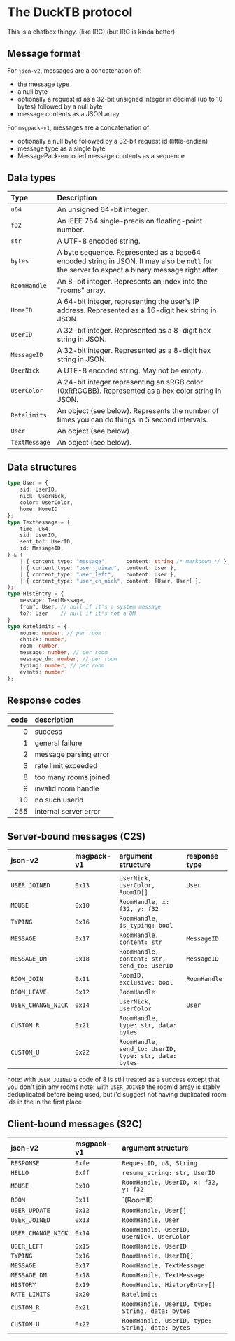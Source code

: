 # The DuckTB protocol
This is a chatbox thingy. (like IRC) (but IRC is kinda better)

## Message format
For `json-v2`, messages are a concatenation of:
- the message type
- a null byte
- optionally a request id as a 32-bit unsigned integer in decimal (up to 10 bytes) followed by a null byte
- message contents as a JSON array

For `msgpack-v1`, messages are a concatenation of:
- optionally a null byte followed by a 32-bit request id (little-endian)
- message type as a single byte
- MessagePack-encoded message contents as a sequence

<!-- TODO: make this better? -->

## Data types
| Type            | Description |
|:--------------- |:----------- |
| `u64`           | An unsigned 64-bit integer. |
| `f32`           | An IEEE 754 single-precision floating-point number. |
| `str`           | A UTF-8 encoded string. |
| `bytes`         | A byte sequence. Represented as a base64 encoded string in JSON. It may also be `null` for the server to expect a binary message right after. |
| `RoomHandle`    | An 8-bit integer. Represents an index into the "rooms" array. |
| `HomeID`        | A 64-bit integer, representing the user's IP address. Represented as a 16-digit hex string in JSON. |
| `UserID`        | A 32-bit integer. Represented as a 8-digit hex string in JSON. |
| `MessageID`     | A 32-bit integer. Represented as a 8-digit hex string in JSON. |
| `UserNick`      | A UTF-8 encoded string. May not be empty. |
| `UserColor`     | A 24-bit integer representing an sRGB color (0xRRGGBB). Represented as a hex color string in JSON. |
| `Ratelimits`    | An object (see below). Represents the number of times you can do things in 5 second intervals. |
| `User`          | An object (see below). |
| `TextMessage`   | An object (see below). |

## Data structures
```ts
type User = {
	sid: UserID,
	nick: UserNick,
	color: UserColor,
	home: HomeID
};
type TextMessage = {
	time: u64,
	sid: UserID,
	sent_to?: UserID,
	id: MessageID,
} & (
	| { content_type: "message",      content: string /* markdown */ },
	| { content_type: "user_joined",  content: User },
	| { content_type: "user_left",    content: User },
	| { content_type: "user_ch_nick", content: [User, User] },
);
type HistEntry = {
	message: TextMessage,
	from?: User, // null if it's a system message
	to?: User    // null if it's not a DM
}
type Ratelimits = {
	mouse: number, // per room
	chnick: number,
	room: number,
	message: number, // per room
	message_dm: number, // per room
	typing: number, // per room
	events: number
};
```

## Response codes
| code | description           |
| ----:|:----------------------|
|    0 | success               |
|    1 | general failure       |
|    2 | message parsing error |
|    3 | rate limit exceeded   |
|    8 | too many rooms joined |
|    9 | invalid room handle   |
|   10 | no such userid        |
|  255 | internal server error |

## Server-bound messages (C2S)
| json-v2            | msgpack-v1 | argument structure | response type |
|:------------------ |:---------- |:------------------ |:--------------|
|                    |        |                                                       | |
| `USER_JOINED`      | `0x13` | `UserNick, UserColor, RoomID[]`                       | `User` |
| `MOUSE`            | `0x10` | `RoomHandle, x: f32, y: f32`                          | |
| `TYPING`           | `0x16` | `RoomHandle, is_typing: bool`                         | |
| `MESSAGE`          | `0x17` | `RoomHandle, content: str`                            | `MessageID` |
| `MESSAGE_DM`       | `0x18` | `RoomHandle, content: str, send_to: UserID`           | `MessageID` |
| `ROOM_JOIN`        | `0x11` | `RoomID, exclusive: bool`                             | `RoomHandle` |
| `ROOM_LEAVE`       | `0x12` | `RoomHandle`                                          | |
| `USER_CHANGE_NICK` | `0x14` | `UserNick, UserColor`                                 | `User` |
| `CUSTOM_R`         | `0x21` | `RoomHandle, type: str, data: bytes`                  | |
| `CUSTOM_U`         | `0x22` | `RoomHandle, send_to: UserID, type: str, data: bytes` | |

note: with `USER_JOINED` a code of 8 is still treated as a success except that you don't join any rooms
note: with `USER_JOINED` the roomid array is stably deduplicated before being used, but i'd suggest not having duplicated room ids in the in the first place

## Client-bound messages (S2C)
| json-v2            | msgpack-v1 | argument structure |
|:------------------ |:---------- |:------------------ |
| `RESPONSE`         | `0xfe` | `RequestID, u8, String` |
| `HELLO`            | `0xff` | `resume_string: str, UserID` |
| `MOUSE`            | `0x10` | `RoomHandle, UserID, x: f32, y: f32` |
| `ROOM`             | `0x11` | `(RoomID | null)[]` |
| `USER_UPDATE`      | `0x12` | `RoomHandle, User[]` |
| `USER_JOINED`      | `0x13` | `RoomHandle, User` |
| `USER_CHANGE_NICK` | `0x14` | `RoomHandle, UserID, UserNick, UserColor` |
| `USER_LEFT`        | `0x15` | `RoomHandle, UserID` |
| `TYPING`           | `0x16` | `RoomHandle, UserID[]` |
| `MESSAGE`          | `0x17` | `RoomHandle, TextMessage` |
| `MESSAGE_DM`       | `0x18` | `RoomHandle, TextMessage` |
| `HISTORY`          | `0x19` | `RoomHandle, HistoryEntry[]` |
| `RATE_LIMITS`      | `0x20` | `Ratelimits` |
| `CUSTOM_R`         | `0x21` | `RoomHandle, UserID, type: String, data: bytes` |
| `CUSTOM_U`         | `0x22` | `RoomHandle, UserID, type: String, data: bytes` |
